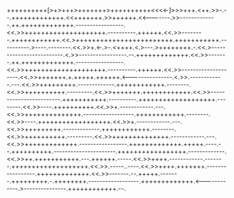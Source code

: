++++++++++[>+>+++>+++++++>++++++++++<<<<-]>>>+++.<++.>>-.--.+++++++++++++.<<+++++++.>>++++++.<<-------.>>-------------.++.+++++++++++++.-----------------.<<.>>++++++++++++++++++++.----------.++++++.<<.>>--------.++++++++++++.<<.>++++++++++++++++++++++++.+++++++++++.----------.>----.--------.<<.>>+.<-.>-.<++++.<.>---.>++++++++.-.<<.>-------------------------.<.>>-----------------.--.+++++++++++++.<<.>>-------.++.+++++++++++++.-----------------.<<.>>++++++++++++++++++++.----------.++++++.<<.>>--------------------.<<.>>+++++++.+.+++++.++++++.<---------------.<.>>.------------.---.<<.>>+++++++++.-------------.++++++++++++.--------.<<.>>++++++++++.---------.<<.>>+++++++.++++++++++++.<<.>>------------------------.+++++++++++.----------.+++++++++++++++++++.--------.<<.>>----.++++++++++.<<.>>+.------------.---.<<.>>++++++++++++++.------------------.++++++++++++.--------.<<.>>----.++++++++++++++++++.<<.>>+.------------.---.<<.>>+++++++++.-------------.++++++++++++.--------.<<.>>++++++++++.---------.<<.>>++++++++++++++.------------.---.<<.>>+++++++++++++.-----------------.+++++++++++++.+++++.----.--.++++++++++.----------------------.+++++++++++++++++.-------------.<<.>>++.+++++++++++.---.++++++.-----.<<.>>++++.------------.-------.+++++++++++++++++++.<<.>>.-----..----.<<.>>++++.+++++++.-----------------.+++++++++++++.<<.>>-------.--.+++++.-------.+++++++++.-.++++++++.------------------.+++++++++++++.<------------.>---------------.++++++++++++.--.
